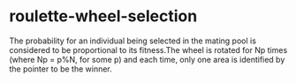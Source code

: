 # roulette-wheel-selection
 The probability for an individual being selected in the mating pool is considered to be proportional to its fitness.The wheel is rotated for Np times (where Np = p%N, for some p) and each time, only one area is identified by the pointer to be the winner.
